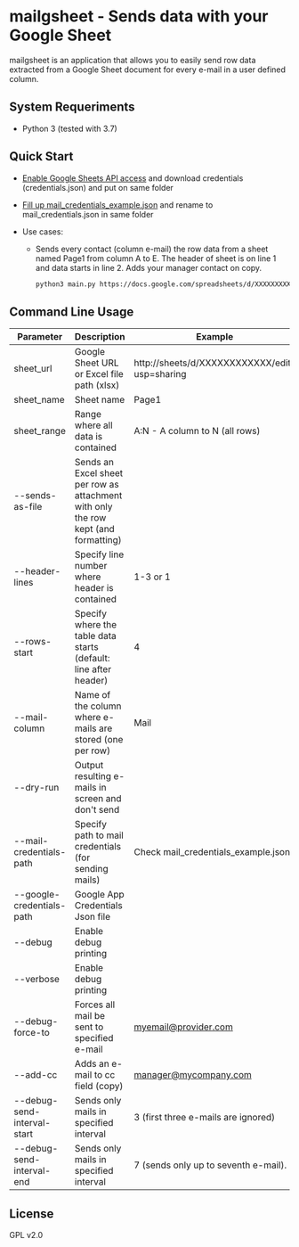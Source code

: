 # mailgsheet - Sends data with your Google Sheet

mailgsheet is an application that allows you to easily send row data extracted from a Google Sheet document for every e-mail in a user defined column.

## System Requeriments

- Python 3 (tested with 3.7)

## Quick Start

- [Enable Google Sheets API access](https://developers.google.com/sheets/api/quickstart/python) and download credentials (credentials.json) and put on same folder

- [Fill up mail_credentials_example.json](https://github.com/eduardomarossi/mailgsheet/blob/master/mail_credentials_example.json) and rename to mail_credentials.json in same folder

- Use cases:

   - Sends every contact (column e-mail) the row data from a sheet named Page1 from column A to E. The header of sheet is on line 1 and data starts in line 2. Adds your manager contact on copy.

        ``` bash
        python3 main.py https://docs.google.com/spreadsheets/d/XXXXXXXXXXX/edit Page1 A:E --mail-column "e-mail" --header-lines 1 --rows-start 2 -add-cc manager@mycompany.com 
        ```

## Command Line Usage

| Parameter | Description | Example |
| --------  | ------------ | ------- |
| sheet_url | Google Sheet URL or Excel file path (xlsx) | http://sheets/d/XXXXXXXXXXXX/edit?usp=sharing
| sheet_name | Sheet name | Page1 |
| sheet_range | Range where all data is contained | A:N - A column to N (all rows)
| --sends-as-file | Sends an Excel sheet per row as attachment with only the row kept (and formatting) | 
| --header-lines | Specify line number where header is contained | 1-3 or 1 |
| --rows-start | Specify where the table data starts (default: line after header) | 4
| --mail-column | Name of the column where e-mails are stored (one per row) | Mail
| --dry-run | Output resulting e-mails in screen and don't send | |
| --mail-credentials-path | Specify path to mail credentials (for sending mails) | Check mail_credentials_example.json
| --google-credentials-path | Google App Credentials Json file | |
| --debug | Enable debug printing | |
| --verbose | Enable debug printing | |
| --debug-force-to | Forces all mail be sent to specified e-mail | myemail@provider.com
| --add-cc | Adds an e-mail to cc field (copy) | manager@mycompany.com |
| --debug-send-interval-start | Sends only mails in specified interval | 3 (first three e-mails are ignored)
| --debug-send-interval-end | Sends only mails in specified interval | 7 (sends only up to seventh e-mail).



## License

GPL v2.0
